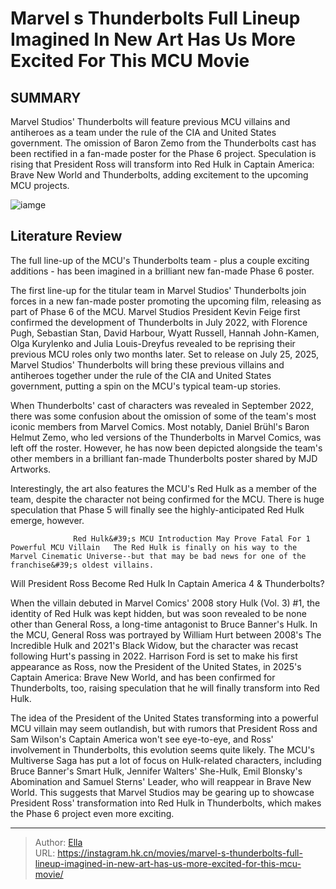 # Marvel s Thunderbolts Full Lineup Imagined In New Art Has Us More Excited For This MCU Movie


## SUMMARY 



  Marvel Studios&#39; Thunderbolts will feature previous MCU villains and antiheroes as a team under the rule of the CIA and United States government.   The omission of Baron Zemo from the Thunderbolts cast has been rectified in a fan-made poster for the Phase 6 project.   Speculation is rising that President Ross will transform into Red Hulk in Captain America: Brave New World and Thunderbolts, adding excitement to the upcoming MCU projects.  

![iamge](https://static1.srcdn.com/wordpress/wp-content/uploads/2024/01/yelena-belova-taskmaster-us-agent-and-baron-zemo-in-thunderbolts-mcu-fan-art.jpg)

## Literature Review

The full line-up of the MCU&#39;s Thunderbolts team - plus a couple exciting additions - has been imagined in a brilliant new fan-made Phase 6 poster.




The first line-up for the titular team in Marvel Studios&#39; Thunderbolts join forces in a new fan-made poster promoting the upcoming film, releasing as part of Phase 6 of the MCU. Marvel Studios President Kevin Feige first confirmed the development of Thunderbolts in July 2022, with Florence Pugh, Sebastian Stan, David Harbour, Wyatt Russell, Hannah John-Kamen, Olga Kurylenko and Julia Louis-Dreyfus revealed to be reprising their previous MCU roles only two months later. Set to release on July 25, 2025, Marvel Studios&#39; Thunderbolts will bring these previous villains and antiheroes together under the rule of the CIA and United States government, putting a spin on the MCU&#39;s typical team-up stories.




When Thunderbolts&#39; cast of characters was revealed in September 2022, there was some confusion about the omission of some of the team&#39;s most iconic members from Marvel Comics. Most notably, Daniel Brühl&#39;s Baron Helmut Zemo, who led versions of the Thunderbolts in Marvel Comics, was left off the roster. However, he has now been depicted alongside the team&#39;s other members in a brilliant fan-made Thunderbolts poster shared by MJD Artworks.


 

Interestingly, the art also features the MCU&#39;s Red Hulk as a member of the team, despite the character not being confirmed for the MCU. There is huge speculation that Phase 5 will finally see the highly-anticipated Red Hulk emerge, however.

                  Red Hulk&#39;s MCU Introduction May Prove Fatal For 1 Powerful MCU Villain   The Red Hulk is finally on his way to the Marvel Cinematic Universe--but that may be bad news for one of the franchise&#39;s oldest villains.   





 Will President Ross Become Red Hulk In Captain America 4 &amp; Thunderbolts? 
         

When the villain debuted in Marvel Comics&#39; 2008 story Hulk (Vol. 3) #1, the identity of Red Hulk was kept hidden, but was soon revealed to be none other than General Ross, a long-time antagonist to Bruce Banner&#39;s Hulk. In the MCU, General Ross was portrayed by William Hurt between 2008&#39;s The Incredible Hulk and 2021&#39;s Black Widow, but the character was recast following Hurt&#39;s passing in 2022. Harrison Ford is set to make his first appearance as Ross, now the President of the United States, in 2025&#39;s Captain America: Brave New World, and has been confirmed for Thunderbolts, too, raising speculation that he will finally transform into Red Hulk.

The idea of the President of the United States transforming into a powerful MCU villain may seem outlandish, but with rumors that President Ross and Sam Wilson&#39;s Captain America won&#39;t see eye-to-eye, and Ross&#39; involvement in Thunderbolts, this evolution seems quite likely. The MCU&#39;s Multiverse Saga has put a lot of focus on Hulk-related characters, including Bruce Banner&#39;s Smart Hulk, Jennifer Walters&#39; She-Hulk, Emil Blonsky&#39;s Abomination and Samuel Sterns&#39; Leader, who will reappear in Brave New World. This suggests that Marvel Studios may be gearing up to showcase President Ross&#39; transformation into Red Hulk in Thunderbolts, which makes the Phase 6 project even more exciting.






---

> Author: [Ella](https://instagram.hk.cn/)  
> URL: https://instagram.hk.cn/movies/marvel-s-thunderbolts-full-lineup-imagined-in-new-art-has-us-more-excited-for-this-mcu-movie/  

